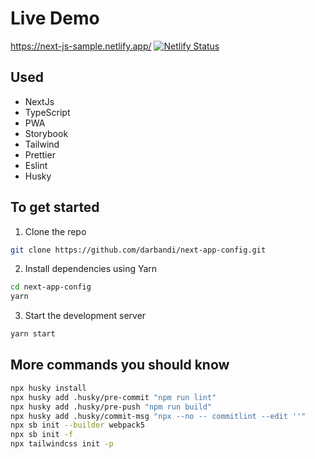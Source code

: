 # Live Demo

https://next-js-sample.netlify.app/
[![Netlify Status](https://api.netlify.com/api/v1/badges/d0d7eb68-fbb0-4d7e-a5cb-1109563c507a/deploy-status)](https://app.netlify.com/sites/next-js-sample/deploys)

## Used

- NextJs
- TypeScript
- PWA
- Storybook
- Tailwind
- Prettier
- Eslint
- Husky

## To get started

1. Clone the repo
```bash
git clone https://github.com/darbandi/next-app-config.git
```

2. Install dependencies using Yarn
```bash
cd next-app-config
yarn
```

3. Start the development server
```bash
yarn start
```

## More commands you should know
```bash
npx husky install
npx husky add .husky/pre-commit "npm run lint"
npx husky add .husky/pre-push "npm run build"
npx husky add .husky/commit-msg "npx --no -- commitlint --edit ''"
npx sb init --builder webpack5
npx sb init -f
npx tailwindcss init -p
```
